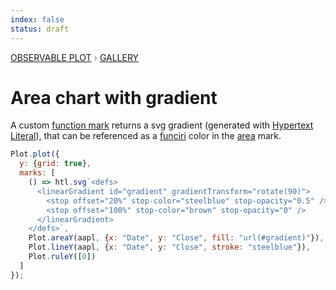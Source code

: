 ```yaml
---
index: false
status: draft
---
```


<div style="color: grey; font: 13px/25.5px var(--sans-serif); text-transform: uppercase;"><h1 style="display: none;">Plot: Area chart with gradient</h1><a href="/plot">Observable Plot</a> › <a href="/@observablehq/plot-gallery">Gallery</a></div>

# Area chart with gradient

A custom [function mark](https://observablehq.com/plot/features/marks) returns a svg gradient (generated with [Hypertext Literal](https://observablehq.com/@observablehq/htl)), that can be referenced as a [funciri](https://developer.mozilla.org/en-US/docs/Web/SVG/Content_type#funciri) color in the [area](https://observablehq.com/plot/marks/area) mark.

```js echo
Plot.plot({
  y: {grid: true},
  marks: [
    () => htl.svg`<defs>
      <linearGradient id="gradient" gradientTransform="rotate(90)">
        <stop offset="20%" stop-color="steelblue" stop-opacity="0.5" />
        <stop offset="100%" stop-color="brown" stop-opacity="0" />
      </linearGradient>
    </defs>`,
    Plot.areaY(aapl, {x: "Date", y: "Close", fill: "url(#gradient)"}),
    Plot.lineY(aapl, {x: "Date", y: "Close", stroke: "steelblue"}),
    Plot.ruleY([0])
  ]
});
```
